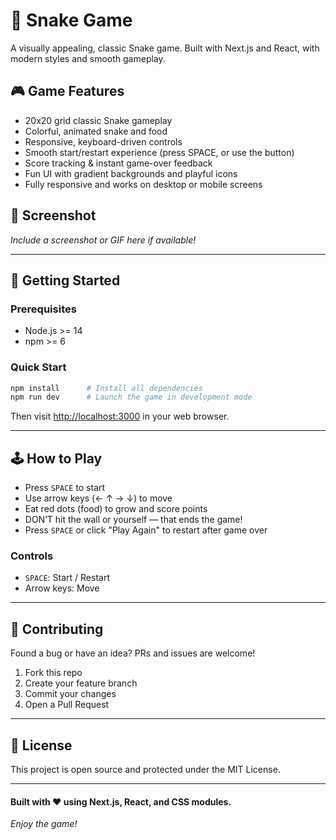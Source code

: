 # 🐍 Snake Game

A visually appealing, classic Snake game. Built with Next.js and React, with modern styles and smooth gameplay.

## 🎮 Game Features
- 20x20 grid classic Snake gameplay
- Colorful, animated snake and food
- Responsive, keyboard-driven controls
- Smooth start/restart experience (press SPACE, or use the button)
- Score tracking & instant game-over feedback
- Fun UI with gradient backgrounds and playful icons
- Fully responsive and works on desktop or mobile screens

## 📸 Screenshot
*Include a screenshot or GIF here if available!*

---

## 🚀 Getting Started

### Prerequisites
- Node.js >= 14
- npm >= 6

### Quick Start
```bash
npm install      # Install all dependencies
npm run dev      # Launch the game in development mode
```
Then visit [http://localhost:3000](http://localhost:3000) in your web browser.

---

## 🕹️ How to Play
- Press `SPACE` to start
- Use arrow keys (← ↑ → ↓) to move
- Eat red dots (food) to grow and score points
- DON’T hit the wall or yourself — that ends the game!
- Press `SPACE` or click "Play Again" to restart after game over

### Controls
- `SPACE`: Start / Restart
- Arrow keys: Move

---

## 🤝 Contributing
Found a bug or have an idea? PRs and issues are welcome!

1. Fork this repo
2. Create your feature branch
3. Commit your changes
4. Open a Pull Request

---

## 📜 License
This project is open source and protected under the MIT License.

---

#### Built with ❤️ using Next.js, React, and CSS modules.

*Enjoy the game!*
